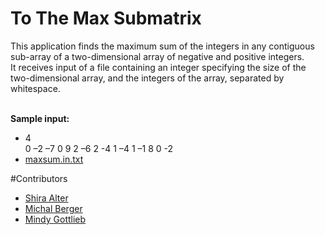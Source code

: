 # To The Max Submatrix

This application finds the maximum sum of the integers
 in any contiguous sub-array of a two-dimensional array
 of negative and positive integers.<br />
 It receives input of a file containing an integer 
 specifying the size of the two-dimensional array, 
 and the integers of the array, separated by whitespace.<br />
 <br />
 
__Sample input:__<br />
* 4<br />
0 –2 –7 0 9 2 –6 2 -4 1 –4 1 –1 8 0 -2
* [maxsum.in.txt](maxsum.in.txt)

#Contributors

* [Shira Alter](https://github.com/shiraalter/To-The-Max-Submatrix)
* [Michal Berger](https://github.com/bergerm613/To-The-Max-Submatrix)
* [Mindy Gottlieb](https://github.com/Mindy712/To-The-Max-Submatrix)
